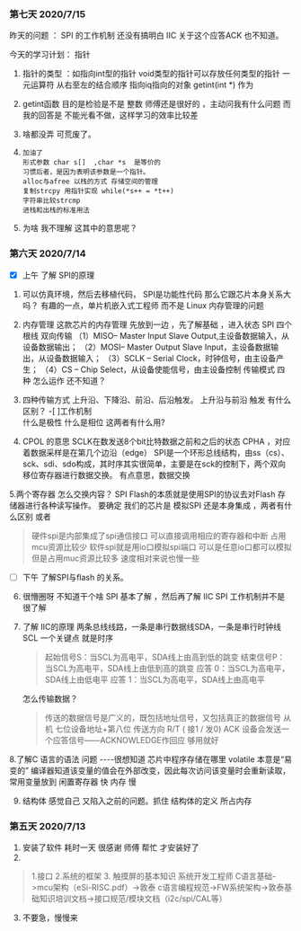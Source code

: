 
### 第七天 2020/7/15
   昨天的问题 ：
   SPI 的工作机制 还没有搞明白
   IIC 关于这个应答ACK 也不知道。

今天的学习计划：  指针 

1. 
      指针的类型 ：如指向int型的指针
        void类型的指针可以存放任何类型的指针
      一元运算符 从右至左的结合顺序
      指向iq指向的对象 
      getint(int *) 作为

2. 
      getint函数  目的是检验是不是 整数
      师傅还是很好的 ，主动问我有什么问题
      而我的回答是 不能光看不做，这样学习的效率比较差

3.    啥都没弄  可荒废了。

4.     加油了
       形式参数 char s[]  ,char *s  是等价的
       习惯后者，是因为表明该参数是一个指针。
       alloc与afree 以栈的方式 存储空间的管理
       复制strcpy 用指针实现 while(*s++ = *t++)
       字符串比较strcmp
       进栈和出栈的标准用法

5. 为啥 我不理解 这其中的意思呢？ 
      
### 第六天 2020/7/14
  - [x]  上午  了解 SPI的原理 
  
  1. 可以仿真环境，然后去移植代码，
     SPI是功能性代码 那么它跟芯片本身关系大吗？
     有趣的一点，单片机嵌入式工程师 而不是 Linux   内存管理的问题
         
 2.  内存管理 这款芯片的内存管理 先放到一边 ，先了解基础 ，进入状态
     SPI 四个根线 双向传输 
    （1）MISO– Master Input Slave Output,主设备数据输入，从设备数据输出；
    （2）MOSI– Master Output Slave Input，主设备数据输出，从设备数据输入；
    （3）SCLK – Serial Clock，时钟信号，由主设备产生；
    （4）CS – Chip Select，从设备使能信号，由主设备控制
    传输模式 四种 怎么运作 还不知道？

 3. 四种传输方式 
  上升沿、下降沿、前沿、后沿触发。
  上升沿与前沿 触发 有什么区别？
  -[ ]工作机制  
  什么是极性 什么是相位   这两者有什么用?
 
 4. CPOL 的意思  SCLK在数发送8个bit比特数据之前和之后的状态
    CPHA  ，对应着数据采样是在第几个边沿（edge）
    SPI是一个环形总线结构，由ss（cs）、sck、sdi、sdo构成，其时序其实很简单，主要是在sck的控制下，两个双向移位寄存器进行数据交换。
    有点意思，数据交换
 
 5.两个寄存器 怎么交换内容？
   SPI Flash的本质就是使用SPI的协议去对Flash 存储器进行各种读写操作。
   要确定 我们的芯片是 模拟SPI  还是本身集成 ，两者有什么区别 或者
  > 硬件spi是内部集成了spi通信接口 可以直接调用相应的寄存器和中断 占用mcu资源比较少
  > 软件spi就是用io口模拟spi端口 可以是任意io口都可以模拟 但是占用muc资源比较多 速度相对来说也慢一些 
  
  
   - [ ]  下午  了解SPI与flash 的关系。
   6. 很懵圈呀 不知道干个啥   SPI 基本了解 ，然后再了解 IIC
   SPI 工作机制并不是很了解

 7. 了解 IIC的原理 
     两条总线线路，一条是串行数据线SDA，一条是串行时钟线SCL
    一个关键点 就是时序
    > 起始信号S：当SCL为高电平，SDA线上由高到低的跳变
    > 结束信号P：当SCL为高电平，SDA线上由低到高的跳变
    > 应答 0：当SCL为高电平，SDA线上由低电平
    > 应答 1：当SCL为高电平，SDA线上由高电平
 
    怎么传输数据？
    >  传送的数据信号是广义的，既包括地址信号，又包括真正的数据信号
    >   从机 七位设备地址+第八位 传送方向 R/T  ( 接1 / 发0)
    >   ACK  设备会发送一个应答信号——ACKNOWLEDGE作回应
    >   够用就好 

8.了解C 语言的语法 问题 ----很想知道 芯片中程序存储在哪里 
    volatile   本意是“易变的”
    编译器知道该变量的值会在外部改变，因此每次访问该变量时会重新读取，
    常用变量放到 闲置寄存器  快
                           内存             慢

9. 结构体
    感觉自己 又陷入之前的问题。抓住
    结构体的定义   所占内存

   
### 第五天  2020/7/13 
1. 安装了软件 
  耗时一天  很感谢 师傅 帮忙 才安装好了
2.   
> 1.接口  2.系统的框架   3. 触摸屏的基本知识
> 系统开发工程师
> C语言基础->mcu架构（eSi-RISC.pdf）->敦泰 c语言编程规范->FW系统架构->敦泰基础知识培训文档->接口规范/模块文档（i2c/spi/CAL等）

3. 不要急，慢慢来
 
